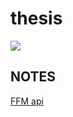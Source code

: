 # thesis

![](https://github.com/Niklas-Seppala/thesis-jni/actions/workflows/gradle.yml/badge.svg)

## NOTES

[FFM api](https://docs.oracle.com/en/java/javase/21/core/foreign-function-and-memory-api.html#GUID-FBE990DA-C356-46E8-9109-C75567849BA8)
